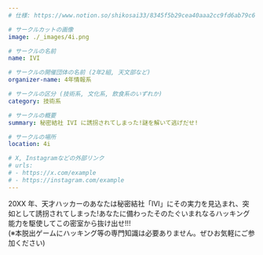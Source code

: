 ```yaml
---
# 仕様: https://www.notion.so/shikosai33/8345f5b29cea40aaa2cc9fd6ab79c6a6?pvs=4#5438a1577b604f39a67658a72f2283b8

# サークルカットの画像
image: ./_images/4i.png

# サークルの名前
name: IVI

# サークルの開催団体の名前 (2年2組, 天文部など)
organizer-name: 4年情報系

# サークルの区分 (技術系, 文化系, 飲食系のいずれか)
category: 技術系

# サークルの概要
summary: 秘密結社 IVI に誘拐されてしまった!謎を解いて逃げだせ!

# サークルの場所
location: 4i

# X, Instagramなどの外部リンク
# urls:
# - https://x.com/example
# - https://instagram.com/example
---
```

<p class="text-base font-Dela text-mauve-11">
20XX 年、天才ハッカーのあなたは秘密結社「IVI」にその実力を見込まれ、突如として誘拐されてしまった!あなたに備わったそのたぐいまれなるハッキング能力を駆使してこの密室から抜け出せ!!!<br>
(※本脱出ゲームにハッキング等の専門知識は必要ありません。ぜひお気軽にご参加ください)
</p>
